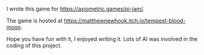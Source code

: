 I wrote this game for https://axiometric.games/pi-jam/.

The game is hosted at https://matthewnewhook.itch.io/tempest-blood-moon.

Hope you have fun with it, I enjoyed writing it. Lots of AI was involved in the coding of this project.